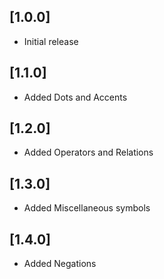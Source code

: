 ## [1.0.0]

- Initial release

## [1.1.0]

- Added Dots and Accents

## [1.2.0]

- Added Operators and Relations

## [1.3.0]

- Added Miscellaneous symbols

## [1.4.0]

- Added Negations
